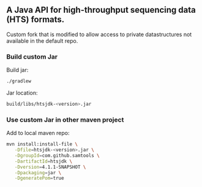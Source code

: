 ## A Java API for high-throughput sequencing data (HTS) formats. 

Custom fork that is modified to allow access to private datastructures not available in the default repo.

### Build custom Jar

Build jar:
```bash
./gradlew
```

Jar location:
```bash
build/libs/htsjdk-<version>.jar
```

### Use custom Jar in other maven project

Add to local maven repo:
```bash
mvn install:install-file \
   -Dfile=htsjdk-<version>.jar \
   -DgroupId=com.github.samtools \
   -DartifactId=htsjdk \
   -Dversion=4.1.1-SNAPSHOT \
   -Dpackaging=jar \
   -DgeneratePom=true
```